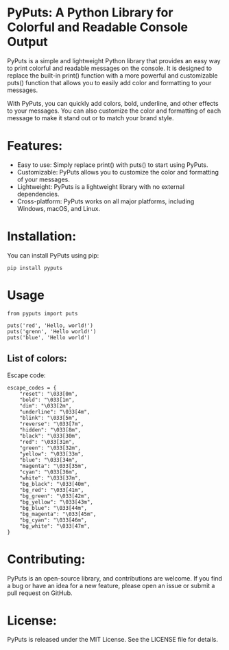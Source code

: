 

# PyPuts: A Python Library for Colorful and Readable Console Output

PyPuts is a simple and lightweight Python library that provides an easy way to print colorful and readable messages on the console.
It is designed to replace the built-in print() function with a more powerful and customizable puts() function that allows you to easily add color and formatting to your messages.

With PyPuts, you can quickly add colors, bold, underline, and other effects to your messages. You can also customize the color and formatting of each message to make it stand out or to match your brand style.

# Features:

- Easy to use: Simply replace print() with puts() to start using PyPuts.
- Customizable: PyPuts allows you to customize the color and formatting of your messages.
- Lightweight: PyPuts is a lightweight library with no external dependencies.
- Cross-platform: PyPuts works on all major platforms, including Windows, macOS, and Linux.

# Installation:

You can install PyPuts using pip:
```
pip install pyputs
```

# Usage
```
from pyputs import puts

puts('red', 'Hello, world!')
puts('grenn', 'Hello world!')
puts('blue', 'Hello world')
```

## List of colors:

Escape code:
```
escape_codes = {
    "reset": "\033[0m",
    "bold": "\033[1m",
    "dim": "\033[2m",
    "underline": "\033[4m",
    "blink": "\033[5m",
    "reverse": "\033[7m",
    "hidden": "\033[8m",
    "black": "\033[30m",
    "red": "\033[31m",
    "green": "\033[32m",
    "yellow": "\033[33m",
    "blue": "\033[34m",
    "magenta": "\033[35m",
    "cyan": "\033[36m",
    "white": "\033[37m",
    "bg_black": "\033[40m",
    "bg_red": "\033[41m",
    "bg_green": "\033[42m",
    "bg_yellow": "\033[43m",
    "bg_blue": "\033[44m",
    "bg_magenta": "\033[45m",
    "bg_cyan": "\033[46m",
    "bg_white": "\033[47m",
}
```

# Contributing:

PyPuts is an open-source library, and contributions are welcome. If you find a bug or have an idea for a new feature, please open an issue or submit a pull request on GitHub.

# License:

PyPuts is released under the MIT License. See the LICENSE file for details.
